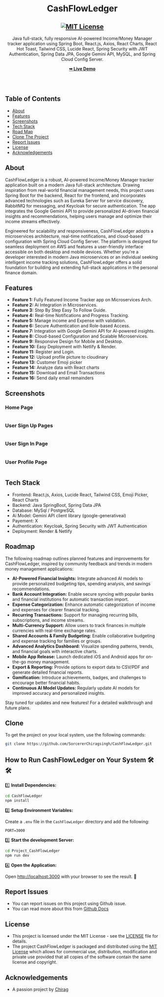<h1 align="center">CashFlowLedger</h1>

<div align="center">

<h2 align="center">
  <a href="LICENSE">
    <img src="https://github.com/SorcererChiragsingh/CashFlowLedger/blob/main/Images/MIT%20License.png" alt="MIT License" />
  </a>
</h2>

<p> 
Java full-stack, fully responsive AI-powered Income/Money Manager tracker application using Spring Boot, React.js, Axios, React Charts, React Hot Toast, Tailwind CSS, Lucide React, Spring Security with JWT Authentication, Spring Data JPA, Google Gemini API, MySQL, and Spring Cloud Config Server.
</p>

<a href="" target="_blank"><strong>➥ Live Demo</strong></a>

</div> <br/><br/>

## Table of Contents

- [About](#about)
- [Features](#features)
- [Screenshots](#screenshots)
- [Tech Stack](#tech-stack)
- [Road Map](#roadmap)
- [Clone The Project](#clone)
- [Report Issues](#report-issues)
- [License](#license)
- [Acknowledgements](#acknowledgements)


## About

CashFlowLedger is a robust, AI-powered Income/Money Manager tracker application built on a modern Java full-stack architecture. Drawing inspiration from real-world financial management needs, this project uses Spring Boot for the backend, React for the frontend, and incorporates advanced technologies such as Eureka Server for service discovery, RabbitMQ for messaging, and Keycloak for secure authentication. The app integrates the Google Gemini API to provide personalized AI-driven financial insights and recommendations, helping users manage and optimize their income streams effectively.

Engineered for scalability and responsiveness, CashFlowLedger adopts a microservices architecture, real-time notifications, and cloud-based configuration with Spring Cloud Config Server. The platform is designed for seamless deployment on AWS and features a user-friendly interface accessible on both desktop and mobile devices. Whether you're a developer interested in modern Java microservices or an individual seeking intelligent income tracking solutions, CashFlowLedger offers a solid foundation for building and extending full-stack applications in the personal finance domain.


## Features

- **Feature 1:** Fully Featured  Income Tracker app on Microservices Arch.
- **Feature 2:** Ai Integration in Microservices.
- **Feature 3:** Step By Step Easy To Follow Guide.
- **Feature 4:** Real-time Notifications and Progress Tracking.
- **Feature 5:** Manage income and Expense with validation.
- **Feature 6:** Secure Authentication and Role-based Access.
- **Feature 7:** Integration with Google Gemini API for AI-powered insights.
- **Feature 8:** Cloud-based Configuration and Scalable Microservices.
- **Feature 9:** Responsive Design for Mobile and Desktop.
- **Feature 10:** Easy Deployment with Netlify & Render.
- **Feature 11:** Register and Login.
- **Feature 12:** Upload profile picture to cloudinary
- **Feature 13:** Customer Emoji picker
- **Feature 14:** Analyze data with React charts
- **Feature 15:** Download and Email Transactions
- **Feature 16:** Send daily email remainders


## Screenshots

### Home Page
![]()

### User Sign Up Pages
![]()

### User Sign In Page
![]()

### User Profile Page
![]()



## Tech Stack

- Frontend: React.js, Axios, Lucide React, Tailwind CSS, Emoji Picker, React Charts 
- Backend: Java SpringBoot, Spring Data JPA
- Database: MySql / PostgreSQL
- Ai Model: Gemini API client library (google-generativeai)
- Payement: X
- Authentication: Keycloak, Spring Security with JWT Authentication
- Deployment:  Render & Netlify


## Roadmap

The following roadmap outlines planned features and improvements for CashFlowLedger, inspired by community feedback and trends in modern money management applications:

- **AI-Powered Financial Insights:** Integrate advanced AI models to provide personalized budgeting tips, spending analysis, and savings recommendations.
- **Bank Account Integration:** Enable secure syncing with popular banks and financial institutions for automatic transaction import.
- **Expense Categorization:** Enhance automatic categorization of income and expenses for clearer financial tracking.
- **Recurring Transactions:** Support for managing recurring bills, subscriptions, and income streams.
- **Multi-Currency Support:** Allow users to track finances in multiple currencies with real-time exchange rates.
- **Shared Accounts & Family Budgeting:** Enable collaborative budgeting and expense tracking for families or groups.
- **Advanced Analytics Dashboard:** Visualize spending patterns, trends, and financial goals with interactive charts.
- **Mobile App Release:** Launch dedicated iOS and Android apps for on-the-go money management.
- **Export & Reporting:** Provide options to export data to CSV/PDF and generate detailed financial reports.
- **Gamification:** Introduce achievements, badges, and challenges to encourage better financial habits.
- **Continuous AI Model Updates:** Regularly update AI models for improved accuracy and personalized insights.

Stay tuned for updates and new features! For a detailed walkthrough and future plans.

## Clone

To get the project on your local system, use the following commands:

```bash
git clone https://github.com/SorcererChiragsingh/CashFlowLedger.git
```

## How to Run CashFlowLedger on Your System 🛠🛠

1️⃣ **Install Dependencies:**

```bash
cd CashFlowLedger
npm install
```

2️⃣ **Setup Environment Variables:**

Create a `.env` file in the `CashFlowLedger` directory and add the following:

```env
PORT=3000

``` 

3️⃣ **Start the development Server:**

```bash
cd Project_CashFlowLedger
npm run dev
```

<!-- 4️⃣ **Start the Frontend Server:**5️⃣

```bash
cd Project_CashFlowLedger
cd ../frontend
npm run dev
``` -->

4️⃣ **Open the Application:**

Open [http://localhost:3000](http://localhost:3000) with your browser to see the result. 🚀


 ## Report Issues
- You can report issues on this project using Github issue.
- You can read more about this from [Github Docs](https://docs.github.com/en/issues/tracking-your-work-with-issues/creating-an-issue)

## License

- This project is licensed under the MIT License - see the [LICENSE](https://github.com/SorcererChiragsingh/CashFlowLedger?tab=MIT-1-ov-file) file for details.
- The project CashFlowLedger is packaged and distributed using the [MIT License](https://choosealicense.com/licenses/mit/) which allows for commercial use, distribution, modification and private use provided that all copies of the software contain the same license and copyright.

## Acknowledgements

- A passion project by [Chirag](www.linkedin.com/in/chirag-singh-148993279)
